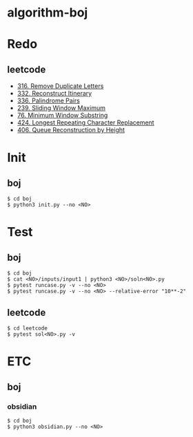 # algorithm-boj

# Redo

## leetcode

- [316. Remove Duplicate Letters](https://leetcode.com/problems/remove-duplicate-letters)
- [332. Reconstruct Itinerary](https://leetcode.com/problems/reconstruct-itinerary/description/)
- [336. Palindrome Pairs](https://leetcode.com/problems/palindrome-pairs/description/)
- [239. Sliding Window Maximum](https://leetcode.com/problems/sliding-window-maximum/description/)
- [76. Minimum Window Substring](https://leetcode.com/problems/minimum-window-substring/description/)
- [424. Longest Repeating Character Replacement](https://leetcode.com/problems/longest-repeating-character-replacement/)
- [406. Queue Reconstruction by Height](https://leetcode.com/problems/queue-reconstruction-by-height/description/)

# Init

## boj

```shell
$ cd boj
$ python3 init.py --no <NO>
```

# Test

## boj

```shell
$ cd boj
$ cat <NO>/inputs/input1 | python3 <NO>/soln<NO>.py
$ pytest runcase.py -v --no <NO>
$ pytest runcase.py -v --no <NO> --relative-error "10**-2"
```

## leetcode

```shell
$ cd leetcode
$ pytest sol<NO>.py -v
```

# ETC

## boj

### obsidian

```shell
$ cd boj
$ python3 obsidian.py --no <NO>
```
